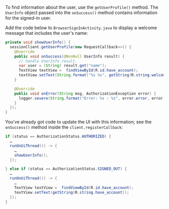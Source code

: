 To find information about the user, use the `getUserProfile()` method. The `UserInfo` object passed into the `onSuccess()` method contains information for the signed-in user.

Add the code below to `BrowserSignInActivity.java` to display a welcome message that includes the user's name:

```java
private void showUserInfo() {
  sessionClient.getUserProfile(new RequestCallback<>() {
    @Override
    public void onSuccess(@NonNull UserInfo result) {
      // handle UserInfo result.
      var user = (String) result.get("name");
      TextView textView =  findViewById(R.id.have_account);
      textView.setText(String.format("%s %s", getString(R.string.welcome_user), user));
    }

    @Override
    public void onError(String msg, AuthorizationException error) {
      logger.severe(String.format("Error: %s : %s", error.error, error.errorDescription));
    }
  });
}
```

You've already got code to update the UI with this information; see the `onSuccess()` method inside the `client.registerCallback`:

```java
if (status == AuthorizationStatus.AUTHORIZED) {
  …
  runOnUiThread(() -> {
    …
    showUserInfo();
  });

} else if (status == AuthorizationStatus.SIGNED_OUT) {
  …
  runOnUiThread(() -> {
    …
    TextView textView =  findViewById(R.id.have_account);
    textView.setText(getString(R.string.have_account));
  });
}
```
